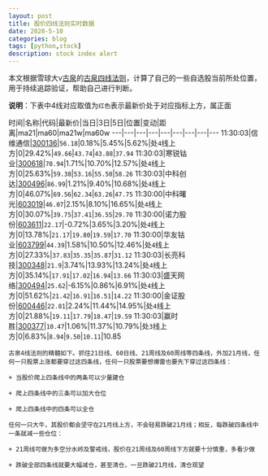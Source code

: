 ```yaml
---
layout: post
title: 股价四线法则实时数据
date: 2020-5-10
categories: blog
tags: [python,stock]
description: stock index alert
---
```



本文根据雪球大v[古泉](https://xueqiu.com/u/7148646888)的[古泉四线法则](https://xueqiu.com/7148646888/130498192)，计算了自己的一些自选股当前所处位置，用于持续追踪验证，帮助自己进行判断。

**说明**：下表中4线对应取值为`红色`表示最新价处于对应指标上方，属正面

时间|名称|代码|最新价|当日|3日|5日|位置|变动|距离|ma21|ma60|ma21w|ma60w
---|---|---|---|---|---|---|---|---
11:30:03|信维通信|[300136](https://xueqiu.com/S/SZ300136)|`56.18`|0.18%|5.45%|5.62%|处`4`线上方|0|29.42%|`49.66`|`43.74`|`43.88`|`37.94`
11:30:03|寒锐钴业|[300618](https://xueqiu.com/S/SZ300618)|`70.94`|1.71%|10.70%|12.57%|处`4`线上方|0|25.63%|`59.38`|`53.16`|`55.50`|`58.26`
11:30:03|中科创达|[300496](https://xueqiu.com/S/SZ300496)|`86.99`|1.21%|9.40%|10.68%|处`4`线上方|0|46.07%|`69.56`|`62.34`|`63.26`|`47.75`
11:30:00|中科曙光|[603019](https://xueqiu.com/S/SH603019)|`46.07`|2.15%|8.10%|16.65%|处`4`线上方|0|30.07%|`39.75`|`37.41`|`36.55`|`29.70`
11:30:00|诺力股份|[603611](https://xueqiu.com/S/SH603611)|`22.17`|-0.72%|3.65%|3.20%|处`4`线上方|0|13.78%|`21.17`|`19.80`|`19.59`|`17.70`
11:30:00|华友钴业|[603799](https://xueqiu.com/S/SH603799)|`44.39`|1.58%|10.50%|12.46%|处`4`线上方|0|27.33%|`37.83`|`35.35`|`35.87`|`31.12`
11:30:03|长亮科技|[300348](https://xueqiu.com/S/SZ300348)|`21.9`|3.74%|13.93%|13.24%|处`4`线上方|0|35.14%|`17.91`|`17.02`|`16.94`|`13.66`
11:30:03|盛天网络|[300494](https://xueqiu.com/S/SZ300494)|`25.62`|-6.15%|0.86%|6.91%|处`4`线上方|0|51.62%|`21.42`|`16.91`|`16.51`|`14.22`
11:30:00|金证股份|[600446](https://xueqiu.com/S/SH600446)|`22.81`|2.24%|11.44%|14.95%|处`4`线上方|0|21.88%|`19.11`|`17.79`|`18.47`|`19.59`
11:30:03|赢时胜|[300377](https://xueqiu.com/S/SZ300377)|`10.47`|1.06%|11.37%|10.79%|处`3`线上方|0|6.83%|`8.94`|`9.50`|`10.11`|10.85

```
古泉4线法则的精髓如下。抓住21日线、60日线、21周线及60周线等四条线，外加21月线，任何一只股票上涨都要穿过这四条线，任何一只股票要想爆雷也要先下穿过这四条线：

+ 当股价爬上四条线中的两条可以少量建仓

+ 爬上四条线中的三条可以加大仓位

+ 爬上四条线中的四条可以全仓

任何一只大牛，其股价都会坚守在21月线上方，不会轻易跌破21月线；相反，每跌破四条线中一条就减一些仓位：

+ 21周线可做为多空分水岭及警戒线，股价在21周线及60周线下方就要十分慎重，多看少做

+ 跌破全部四条线就要大幅减仓，甚至清仓，一旦跌破21月线，清仓观望
```